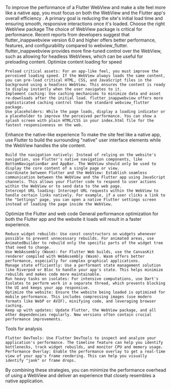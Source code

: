 To improve the performance of a Flutter WebView and make a site feel more like a native app, you must focus on both the WebView and the Flutter app's overall efficiency
. A primary goal is reducing the site's initial load time and ensuring smooth, responsive interactions once it's loaded. 
Choose the right WebView package
The choice of WebView package is critical for performance. Recent reports from developers suggest that flutter_inappwebview version 6.0 and higher offers better performance, features, and configurability compared to webview_flutter. flutter_inappwebview provides more fine-tuned control over the WebView, such as allowing for headless WebViews, which can be useful for preloading content. 
Optimize content loading for speed 

    Preload critical assets: For an app-like feel, you must improve the perceived loading speed. If the WebView always loads the same content, you can pre-load critical HTML, CSS, and JavaScript files in the background using a headless WebView. This ensures the content is ready to display instantly when the user navigates to it.
    Implement caching: Use caching mechanisms to minimize data and asset re-downloads after the initial load. flutter_inappwebview offers more sophisticated caching control than the standard webview_flutter package.
    Use placeholders: While the page loads, display a loading indicator or a placeholder to improve the perceived performance. You can show a splash screen with plain HTML/CSS in your index.html file for the fastest responsiveness on the web. 

Enhance the native-like experience
To make the site feel like a native app, use Flutter to build the surrounding "native" user interface elements while the WebView handles the site content. 

    Build the navigation natively: Instead of relying on the website's navigation, use Flutter's native navigation components, like BottomNavigationBar and AppBar. The WebView should only be used to display the core content of a single page or view.
    Coordinate between Flutter and the WebView: Establish seamless communication between the WebView and the Flutter app using JavaScript channels. This allows your Flutter code to respond to user actions within the WebView or to send data to the web page.
    Intercept URL loading: Intercept URL requests within the WebView to handle certain links natively. For example, if a user clicks a link to the "Settings" page, you can open a native Flutter settings screen instead of loading the page inside the WebView. 

Optimize the Flutter and web code
General performance optimization for both the Flutter app and the website it loads will result in a faster experience. 

    Reduce widget rebuilds: Use const constructors on widgets whenever possible to prevent unnecessary rebuilds. For animated areas, use AnimatedBuilder to rebuild only the specific parts of the widget tree that need to change.
    Use WebAssembly (Wasm): For Flutter Web builds, use the CanvasKit renderer compiled with WebAssembly (Wasm). Wasm offers better performance, especially for complex graphical applications.
    Manage state efficiently: Use a performant state management solution like Riverpod or Bloc to handle your app's state. This helps minimize rebuilds and makes code more maintainable.
    Run heavy tasks on isolates: For intensive computations, use Dart's Isolates to perform work in a separate thread, which prevents blocking the UI and keeps your app responsive.
    Optimize the website: Ensure the website being loaded is optimized for mobile performance. This includes compressing images (use modern formats like WebP or AVIF), minifying code, and leveraging browser caching.
    Keep up with updates: Update Flutter, the WebView package, and all other dependencies regularly. New versions often contain crucial performance improvements. 

Tools for analysis

    Flutter DevTools: Use Flutter DevTools to inspect and analyze your application's performance. The timeline feature can help you identify bottlenecks, track widget rebuilds, and monitor CPU and memory usage.
    Performance Overlay: Enable the performance overlay to get a real-time view of your app's frame rendering. This can help you visually identify "jank" or frame drops. 

By combining these strategies, you can minimize the performance overhead of using a WebView and deliver an experience that closely resembles a native application.

